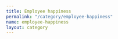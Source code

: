 ```yaml
---
title: Employee happiness
permalink: "/category/employee-happiness"
name: employee-happiness
layout: category
---
```


